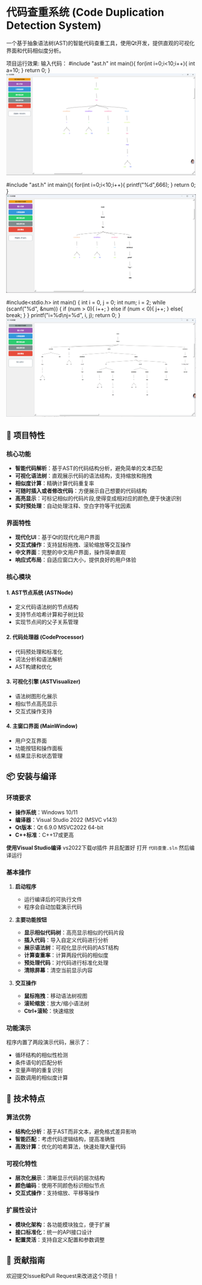 # 代码查重系统 (Code Duplication Detection System)

一个基于抽象语法树(AST)的智能代码查重工具，使用Qt开发，提供直观的可视化界面和代码相似度分析。

项目运行效果:
输入代码：
#include "ast.h"
int main(){
       for(int i=0;i<10;i++){
        int a=10;
     }
     return 0;
}
![项目截图](images/image.png)






#include "ast.h"
int main(){
       for(int i=0;i<10;i++){
        printf("%d",666);
     }
     return 0;
}
![项目截图](images/image1.png)






#include<stdio.h>
int main()
{
    int i = 0, j = 0;
    int num;
    i = 2;
    while (scanf("%d", &num))
    {
        if (num > 0){
            i++;
        }
        else if (num < 0){
            j++;
        }
        else{
            break;
        }
    }
    printf("i=%d\nj=%d", i, j);
    return 0;
}
![项目截图](images/image2.png)


## 🚀 项目特性

### 核心功能
- **智能代码解析**：基于AST的代码结构分析，避免简单的文本匹配
- **可视化语法树**：直观展示代码的语法结构，支持缩放和拖拽
- **相似度计算**：精确计算代码重复率
- **可随时插入或者修改代码**：方便展示自己想要的代码结构
- **高亮显示**：可标记相似的代码片段,使得变成相对应的颜色,便于快速识别
- **实时预处理**：自动处理注释、空白字符等干扰因素

### 界面特性
- **现代化UI**：基于Qt的现代化用户界面
- **交互式操作**：支持鼠标拖拽、滚轮缩放等交互操作
- **中文界面**：完整的中文用户界面，操作简单直观
- **响应式布局**：自适应窗口大小，提供良好的用户体验


### 核心模块

#### 1. AST节点系统 (ASTNode)
- 定义代码语法树的节点结构
- 支持节点哈希计算和子树比较
- 实现节点间的父子关系管理

#### 2. 代码处理器 (CodeProcessor)
- 代码预处理和标准化
- 词法分析和语法解析
- AST构建和优化

#### 3. 可视化引擎 (ASTVisualizer)
- 语法树图形化展示
- 相似节点高亮显示
- 交互式操作支持

#### 4. 主窗口界面 (MainWindow)
- 用户交互界面
- 功能按钮和操作面板
- 结果显示和状态管理

## 📦 安装与编译

### 环境要求
- **操作系统**：Windows 10/11
- **编译器**：Visual Studio 2022 (MSVC v143)
- **Qt版本**：Qt 6.9.0 MSVC2022 64-bit
- **C++标准**：C++17或更高


**使用Visual Studio编译**
   vs2022下载qt插件 并且配置好
   打开 `代码查重.sln`
   然后编译运行

### 基本操作

1. **启动程序**
   - 运行编译后的可执行文件
   - 程序会自动加载演示代码

2. **主要功能按钮**
   - **显示相似代码树**：高亮显示相似的代码片段
   - **插入代码**：导入自定义代码进行分析
   - **展示语法树**：可视化显示代码的AST结构
   - **计算查重率**：计算两段代码的相似度
   - **预处理代码**：对代码进行标准化处理
   - **清除屏幕**：清空当前显示内容

3. **交互操作**
   - **鼠标拖拽**：移动语法树视图
   - **滚轮缩放**：放大/缩小语法树
   - **Ctrl+滚轮**：快速缩放

### 功能演示

程序内置了两段演示代码，展示了：
- 循环结构的相似性检测
- 条件语句的匹配分析
- 变量声明的重复识别
- 函数调用的相似度计算

## 🔧 技术特点

### 算法优势
- **结构化分析**：基于AST而非文本，避免格式差异影响
- **智能匹配**：考虑代码逻辑结构，提高准确性
- **高效计算**：优化的哈希算法，快速处理大量代码

### 可视化特性
- **层次化展示**：清晰显示代码的层次结构
- **颜色编码**：使用不同颜色标识相似节点
- **交互式操作**：支持缩放、平移等操作

### 扩展性设计
- **模块化架构**：各功能模块独立，便于扩展
- **接口标准化**：统一的API接口设计
- **配置灵活**：支持自定义配置和参数调整

## 🤝 贡献指南

欢迎提交Issue和Pull Request来改进这个项目！